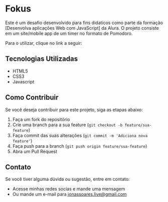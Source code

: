 # Fokus

Este é um desafio desenvolvido para fins didaticos como parte da formação [Desenvolva aplicações Web com JavaScript] da Alura. O projeto consiste em um site/mobile app de um timer no formato de Pomodoro.

Para o utilizar, clique no link a seguir:

## Tecnologias Utilizadas

- HTML5
- CSS3
- Javascript

## Como Contribuir

Se você deseja contribuir para este projeto, siga as etapas abaixo:

1. Faça um fork do repositório
2. Crie uma branch para a sua feature (`git checkout -b feature/sua-feature`)
3. Faça commit das suas alterações (`git commit -m 'Adiciona nova feature'`)
4. Faça push para a branch (`git push origin feature/sua-feature`)
5. Abra um Pull Request

## Contato

Se você tiver alguma dúvida ou sugestão, entre em contato:

- Acesse minhas redes socias e mande uma mensagem
- Ou mande um e-mail para jonassoares.live@gmail.com
